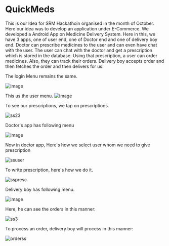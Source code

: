 # QuickMeds
This is our Idea for SRM Hackathoin organised in the month of October. Here our idea was to develop an application under E-Commerce. We developed a Android App on Medicine Delivery System. Here in this, we have 3 apps, one of user end, one of Doctor end and one of delivery boy end. Doctor can prescribe medicines to the user and can even have chat with the user. The user can chat with the doctor and get a prescription which is stored in the database. Using that prescription, a user can order medicines. Also, they can track their orders. Delivery boy accepts order and then fetches the order and then delivers for us.

The login Menu remains the same.

![image](https://user-images.githubusercontent.com/37044020/47969356-41e75600-e09c-11e8-9b41-8b5ab1564df9.png)




This us the user menu.
![image](https://user-images.githubusercontent.com/37044020/47969009-9b995180-e097-11e8-8e1a-1c57b4e5ec27.png)


To see our prescriptions, we tap on prescriptions.

![ss23](https://user-images.githubusercontent.com/37044020/47969281-43644e80-e09b-11e8-83d7-8a3470282d94.png)


Doctor's app has following menu

![image](https://user-images.githubusercontent.com/37044020/47969296-7e668200-e09b-11e8-8ef6-2d064aba5d9f.png)

Now in doctor app, Here's how we select user whom we need to give prescription

![ssuser](https://user-images.githubusercontent.com/37044020/47969287-63940d80-e09b-11e8-988e-351942ef1ef4.png)

To write prescription, here's how we do it.

![sspresc](https://user-images.githubusercontent.com/37044020/47969308-a229c800-e09b-11e8-9735-fa3a9b3f23d4.png)

Delivery boy has following menu.

![image](https://user-images.githubusercontent.com/37044020/47969313-ba99e280-e09b-11e8-9f73-37b05cdd2213.png)

Here, he can see the orders in this manner:

![ss3](https://user-images.githubusercontent.com/37044020/47969322-da310b00-e09b-11e8-99f6-8d0f94304272.png)
 
To process an order, delivery boy will process in this manner:

![orderss](https://user-images.githubusercontent.com/37044020/47969342-0ea4c700-e09c-11e8-8403-cbfdfde10c28.png)
